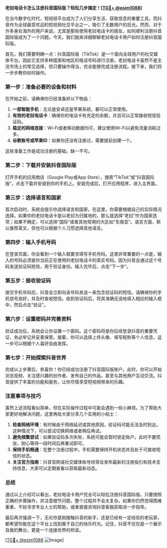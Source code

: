 **老挝电话卡怎么注册抖音国际版？轻松几步搞定！[[TG💪+ @esim1088](https://t.me/s/esim1088)]**

在当今数字化时代，短视频平台成为了人们分享生活、获取信息的重要工具。而抖音作为全球最受欢迎的短视频社交平台之一，吸引了无数用户的目光。然而，对于许多身处海外的用户来说，尤其是那些使用老挝电话卡的朋友，如何顺利注册抖音国际版成为了一个问题。今天，我们就来详细聊聊老挝电话卡用户如何注册抖音国际版。

首先，我们需要明确一点：抖音国际版（TikTok）是一个面向全球用户的社交媒体平台，因此它支持多种国家和地区的电话号码进行注册。老挝电话卡虽然不是主流市场上的常见选择，但只要操作得当，完全能够完成注册流程。接下来，我们将一步步教你如何操作。

### **第一步：准备必要的设备和材料**
在开始之前，请确保你已经准备好以下物品：
1. **一部智能手机**：无论是安卓还是苹果系统，都可以正常使用。
2. **有效的老挝电话卡**：确保你的电话卡有充足的余额，并且可以正常接收短信验证码。
3. **稳定的网络连接**：Wi-Fi或者移动数据均可，建议使用Wi-Fi以避免流量消耗过多。
4. **谷歌账号或苹果ID**：如果你还没有注册过，需要提前创建一个。

这些准备工作是成功注册的基础，缺一不可。

### **第二步：下载并安装抖音国际版**
打开手机的应用商店（Google Play或App Store），搜索“TikTok”或“抖音国际版”，点击下载并安装到你的手机上。安装完成后，打开应用程序，进入主界面。

### **第三步：选择语言和国家**
首次启动时，系统会提示你选择语言和国家。在这里，你需要根据自己的实际情况选择。如果你的老挝电话卡是以老挝为归属地的，那么就选择“老挝”作为国家选项；如果不确定，可以选择“国际”或者其他常用的大区如“东南亚”。语言方面，默认推荐英文，但也可以根据个人习惯选择其他语言。

### **第四步：输入手机号码**
在登录页面，你会看到一个输入框要求填写手机号码。这里非常重要的一点是，输入的号码必须是你当前正在使用的老挝电话卡的真实号码。因为抖音会通过这个号码发送验证码短信，用于验证身份。输入完毕后，点击“下一步”。

### **第五步：接收验证码**
提交手机号码后，抖音会立即向该号码发送一条包含验证码的短信。请确保你的手机信号良好，并及时查收短信。收到验证码后，将其准确无误地填入相应的输入框中，然后点击“验证”。

### **第六步：设置密码并完善资料**
验证成功后，系统会让你设置一个密码。这个密码将是你后续登录抖音的重要凭证，务必牢记并妥善保管。接着，你可以选择上传头像、填写昵称等个人信息，这一步可以根据个人喜好自由发挥。

### **第七步：开始探索抖音世界**
完成以上步骤后，恭喜你！你已经成功注册了抖音国际版账户。此时，你可以开始浏览视频、关注感兴趣的创作者、发布自己的作品，甚至与其他用户互动交流。抖音提供了丰富的功能和服务，让你尽情享受短视频带来的乐趣。

### **注意事项与技巧**
虽然上述流程看似简单，但在实际操作过程中可能会遇到一些小麻烦。为了帮助大家更好地解决问题，这里再给大家分享几个实用的小贴士：

1. **检查网络环境**：有时候由于网络延迟或其他原因，验证码可能无法及时到达。这种情况下，可以尝试切换网络或者稍后再试。
2. **避免频繁尝试**：如果验证码多次失败，系统可能会暂时锁定账户。此时不要慌张，耐心等待一段时间后再重试即可。
3. **保持手机畅通**：在整个注册过程中，手机需要保持开机状态并且处于可接收短信的状态。
4. **关注官方指南**：抖音官网或社交媒体账号经常会发布最新的注册指引和技术支持信息，大家可以定期查看以获取最新动态。

### **总结**
通过以上介绍可以看出，老挝电话卡用户完全可以轻松注册抖音国际版。只要按照正确的步骤操作，并注意细节问题，整个过程并不会太复杂。如果你仍然觉得困难重重，不妨寻求专业人士的帮助，或者直接咨询抖音客服获取进一步指导。

最后再次强调一下，无论你是刚接触抖音的新手，还是已经有一定经验的老玩家，都希望你能在这个平台上找到属于自己的快乐时光。记住，抖音不仅仅是一个展示自我的舞台，更是一个连接世界的桥梁。

[[TG💪+ @esim1088](https://t.me/s/esim1088) ![Image](https://i.postimg.cc/4NQfJmqS/Snipaste-2025-05-13-00-14-12.png)]